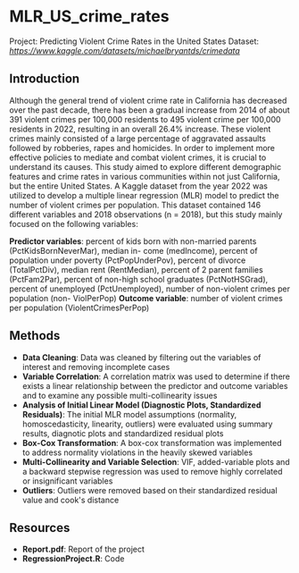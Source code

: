 # MLR_US_crime_rates
Project: Predicting Violent Crime Rates in the United States
Dataset: *https://www.kaggle.com/datasets/michaelbryantds/crimedata*

## Introduction
Although the general trend of violent crime rate in California has decreased over the past decade, there has been a gradual increase from 2014 of about 391 violent crimes per 100,000 residents to 495 violent crime per 100,000 residents in 2022, resulting in an overall 26.4% increase. These violent crimes mainly consisted of a large percentage of aggravated assaults followed by robberies, rapes and homicides. In order to implement more effective policies to mediate and combat violent crimes, it is crucial to understand its causes. This study aimed to explore different demographic features and crime rates in various communities within not just California, but the entire United States. A Kaggle dataset from the year 2022 was utilized to develop a multiple linear regression (MLR) model to predict the number of violent crimes per population. This dataset contained 146 different variables and 2018 observations (n = 2018), but this study mainly focused on the following variables:

**Predictor variables**: percent of kids born with non-married parents (PctKidsBornNeverMar), median in- come (medIncome), percent of population under poverty (PctPopUnderPov), percent of divorce (TotalPctDiv), median rent (RentMedian), percent of 2 parent families (PctFam2Par), percent of non-high school graduates (PctNotHSGrad), percent of unemployed (PctUnemployed), number of non-violent crimes per population (non- ViolPerPop)
**Outcome variable**: number of violent crimes per population (ViolentCrimesPerPop)

## Methods
- **Data Cleaning**: Data was cleaned by filtering out the variables of interest and removing incomplete cases
- **Variable Correlation**: A correlation matrix was used to determine if there exists a linear relationship between the predictor and outcome variables and to examine any possible multi-collinearity issues
- **Analysis of Initial Linear Model (Diagnostic Plots, Standardized Residuals)**: The initial MLR model assumptions (normality, homoscedasticity, linearity, outliers) were evaluated using summary results, diagnotic plots and standardized residual plots 
- **Box-Cox Transformation**: A box-cox transformation was implemented to address normality violations in the heavily skewed variables
- **Multi-Collinearity and Variable Selection**: VIF, added-variable plots and a backward stepwise regression was used to remove highly correlated or insignificant variables
- **Outliers**: Outliers were removed based on their standardized residual value and cook's distance

## Resources
- **Report.pdf**: Report of the project
- **RegressionProject.R**: Code 
